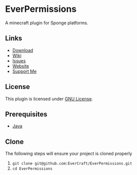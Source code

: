 EverPermissions
=============

A minecraft plugin for Sponge platforms.

## Links ##
* [Download](https://github.com/EverCraft/EverPermissions/releases)
* [Wiki](http://wiki.evercraft.fr)
* [Issues](https://github.com/EverCraft/EverPermissions/issues)
* [Website](http://evercraft.fr)
* [Support Me](https://www.paypal.com/cgi-bin/webscr?cmd=_s-xclick&hosted_button_id=RUSKPBMNJG5R4)

## License ##
This plugin is licensed under [GNU License](https://github.com/EverCraft/EverPermissions/blob/master/LICENSE).

## Prerequisites ##
* [Java](http://www.oracle.com/technetwork/java/javase/downloads/jdk8-downloads-2133151.html)

## Clone ##
The following steps will ensure your project is cloned properly

1. `git clone git@github.com:EverCraft/EverPermissions.git`
2. `cd EverPermissions`
